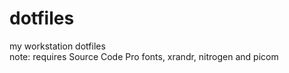 # dotfiles
my workstation dotfiles        
note: requires Source Code Pro fonts, xrandr, nitrogen and picom
